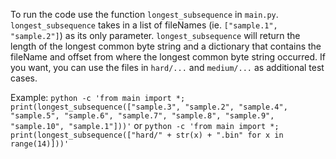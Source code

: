 To run the code use the function `longest_subsequence` in `main.py`. `longest_subsequence` takes in a list of fileNames (ie. `["sample.1", "sample.2"]`) as its only parameter. `longest_subsequence` will return the length of the longest common byte string and a dictionary that contains the fileName and offset from where the longest common byte string occurred. If you want, you can use the files in `hard/...` and `medium/...` as additional test cases.

Example: `python -c 'from main import *; print(longest_subsequence(["sample.3", "sample.2", "sample.4", "sample.5", "sample.6", "sample.7", "sample.8", "sample.9", "sample.10", "sample.1"]))'` or `python -c 'from main import *; print(longest_subsequence(["hard/" + str(x) + ".bin" for x in range(14)]))'`
